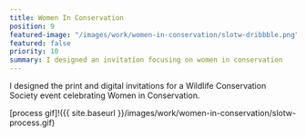 ```yaml
---
title: Women In Conservation
position: 9
featured-image: "/images/work/women-in-conservation/slotw-dribbble.png"
featured: false
priority: 10
summary: I designed an invitation focusing on women in conservation
---
```


I designed the print and digital invitations for a Wildlife Conservation Society event celebrating Women in Conservation.

[process gif]!({{ site.baseurl }}/images/work/women-in-conservation/slotw-process.gif)
